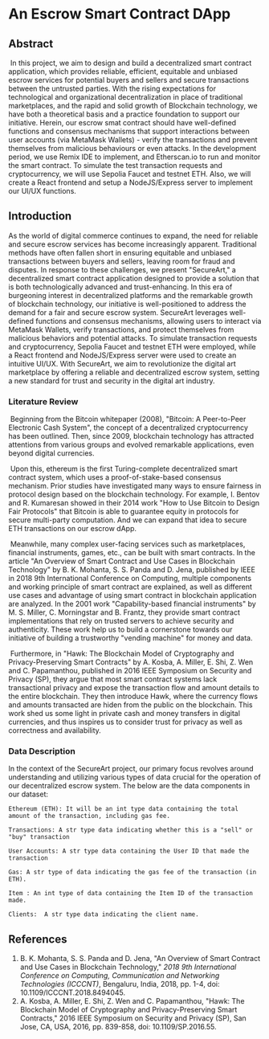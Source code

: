 # An Escrow Smart Contract DApp

## Abstract

​	In this project, we aim to design and build a decentralized smart contract application, which provides  reliable, efficient, equitable and unbiased escrow services for potential buyers and sellers and secure transactions between the untrusted parties. With the rising expectations for technological and organizational decentralization in place of traditional marketplaces, and the rapid and solid growth of Blockchain technology, we have both a theoretical basis and a practice foundation to support our initiative. Herein, our escrow smat contract should have well-defined functions and consensus   mechanisms that support interactions between user accounts (via MetaMask Wallets) - verify the transactions and prevent themselves from malicious behaviours or even attacks. In the development period, we use Remix IDE to implement, and Etherscan.io to run and monitor the smart contract. To simulate the test transaction requests and cryptocurrency, we will use Sepolia Faucet and testnet ETH. Also, we will create a React frontend and setup a NodeJS/Express server to implement our UI/UX functions. 

## Introduction

As the world of digital commerce continues to expand, the need for reliable and secure escrow services has become increasingly apparent. Traditional methods have often fallen short in ensuring equitable and unbiased transactions between buyers and sellers, leaving room for fraud and disputes. In response to these challenges, we present "SecureArt," a decentralized smart contract application designed to provide a solution that is both technologically advanced and trust-enhancing. In this era of burgeoning interest in decentralized platforms and the remarkable growth of blockchain technology, our initiative is well-positioned to address the demand for a fair and secure escrow system. SecureArt leverages well-defined functions and consensus mechanisms, allowing users to interact via MetaMask Wallets, verify transactions, and protect themselves from malicious behaviors and potential attacks. To simulate transaction requests and cryptocurrency, Sepolia Faucet and testnet ETH were employed, while a React frontend and NodeJS/Express server were used to create an intuitive UI/UX. With SecureArt, we aim to revolutionize the digital art marketplace by offering a reliable and decentralized escrow system, setting a new standard for trust and security in the digital art industry.

### Literature Review

​	Beginning from the Bitcoin whitepaper (2008), "Bitcoin: A Peer-to-Peer Electronic Cash System", the concept of a decentralized cryptocurrency has been outlined. Then, since 2009, blockchain technology has attracted attentions from various groups and evolved remarkable applications, even beyond digital currencies. 

​	Upon this, ethereum is the first Turing-complete decentralized smart contract system, which uses a proof-of-stake-based consensus mechanism. Prior studies have investigated many ways to ensure fairness in protocol design based on the blockchain technology. For example, I. Bentov and R. Kumaresan showed in their 2014 work "How to Use Bitcoin to Design Fair Protocols" that Bitcoin is able to guarantee equity in protocols for secure multi-party computation. And we can expand that idea to secure ETH transactions on our escrow dApp. 

​	Meanwhile, many complex user-facing services such as marketplaces, financial instruments, games, etc., can be built with smart contracts. In the article "An Overview of Smart Contract and Use Cases in Blockchain Technology" by B. K. Mohanta, S. S. Panda and D. Jena, published by IEEE in 2018 9th International Conference on Computing,  multiple components and working principle of smart contract are explained, as well as different use cases and advantage of using smart contract in blockchain application are analyzed. In the 2001 work "Capability-based financial instruments" by M. S. Miller, C. Morningstar and B. Frantz, they provide smart contract implementations that rely on trusted servers to achieve security and authenticity. These work help us to build a cornerstone towards our initiative of building a trustworthy "vending machine" for money and data.

​	Furthermore, in "Hawk: The Blockchain Model of Cryptography and Privacy-Preserving Smart Contracts" by A. Kosba, A. Miller, E. Shi, Z. Wen and C. Papamanthou, published in 2016 IEEE Symposium on Security and Privacy (SP), they argue that most smart contract systems lack transactional privacy and expose the transaction flow and amount details to the entire blockchain. They then introduce Hawk, where the currency flows and amounts transacted are hiden from the public on the blockchain. This work shed us some light in private cash and money transfers in digital currencies, and thus inspires us to consider trust for privacy as well as correctness and availability.  



  ### Data Description

  In the context of the SecureArt project, our primary focus revolves around understanding and utilizing various types of data crucial for the    operation of our decentralized escrow system. The below are the data components in our dataset:
	
	Ethereum (ETH): It will be an int type data containing the total amount of the transaction, including gas fee.

	Transactions: A str type data indicating whether this is a "sell" or "buy" transaction

	User Accounts: A str type data containing the User ID that made the transaction
	
	Gas: A str type of data indicating the gas fee of the transaction (in ETH).
	
	Item : An int type of data containing the Item ID of the transaction made.

	Clients:  A str type data indicating the client name.



## References

1. B. K. Mohanta, S. S. Panda and D. Jena, "An Overview of Smart Contract and Use Cases in Blockchain Technology," *2018 9th International Conference on Computing, Communication and Networking Technologies (ICCCNT)*, Bengaluru, India, 2018, pp. 1-4, doi: 10.1109/ICCCNT.2018.8494045.
2. A. Kosba, A. Miller, E. Shi, Z. Wen and C. Papamanthou, "Hawk: The Blockchain Model of Cryptography and Privacy-Preserving Smart Contracts," 2016 IEEE Symposium on Security and Privacy (SP), San Jose, CA, USA, 2016, pp. 839-858, doi: 10.1109/SP.2016.55.
